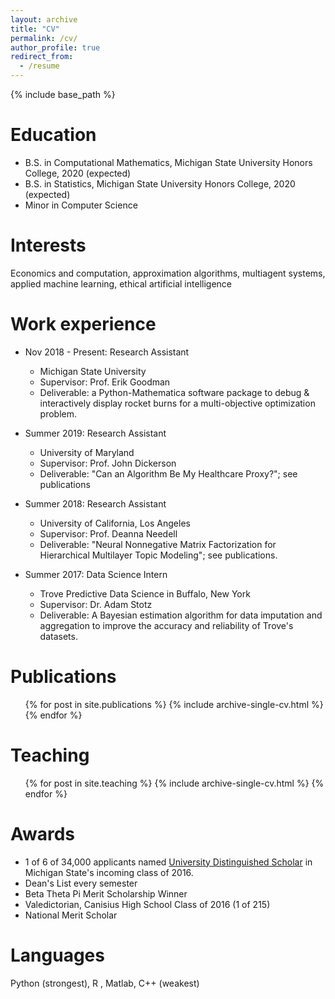 ```yaml
---
layout: archive
title: "CV"
permalink: /cv/
author_profile: true
redirect_from:
  - /resume
---
```


{% include base_path %}

Education
======
* B.S. in Computational Mathematics, Michigan State University Honors College, 2020 (expected)
* B.S. in Statistics, Michigan State University Honors College, 2020 (expected)
* Minor in Computer Science

Interests
======
Economics and computation, approximation algorithms, multiagent systems, applied machine learning, ethical artificial intelligence


Work experience
======
* Nov 2018 - Present: Research Assistant 
  * Michigan State University 
  * Supervisor: Prof. Erik Goodman 
  * Deliverable: a Python-Mathematica software package to debug &  interactively display rocket burns for a multi-objective optimization problem.  

* Summer 2019: Research Assistant
  * University of Maryland
  * Supervisor: Prof. John Dickerson
  * Deliverable: "Can an Algorithm Be My Healthcare Proxy?"; see publications


* Summer 2018: Research Assistant
  * University of California, Los Angeles
  * Supervisor: Prof. Deanna Needell
  * Deliverable: "Neural Nonnegative Matrix Factorization for Hierarchical Multilayer Topic Modeling"; see publications.
  
  
* Summer 2017: Data Science Intern 
  * Trove Predictive Data Science in Buffalo, New York 
  * Supervisor: Dr. Adam Stotz
  * Deliverable: A Bayesian estimation algorithm for data imputation and aggregation to improve the accuracy and reliability of Trove's datasets.
 
<!---
Skills
======
* Skill 1
* Skill 2
  * Sub-skill 2.1
  * Sub-skill 2.2
  * Sub-skill 2.3
* Skill 3
--->

Publications
======
  <ul>{% for post in site.publications %}
    {% include archive-single-cv.html %}
  {% endfor %}</ul>
<!--- 
Talks
======
  <ul>{% for post in site.talks %}
    {% include archive-single-talk-cv.html %}
  {% endfor %}</ul>
 --->
 
Teaching
======
  <ul>{% for post in site.teaching %}
    {% include archive-single-cv.html %}
  {% endfor %}</ul>
  
  
Awards
======
* 1 of 6 of 34,000 applicants named [University Distinguished Scholar](https://msutoday.msu.edu/news/2016/23-high-school-seniors-receive-full-scholarships/) in Michigan State's incoming class of 2016.
* Dean's List every semester
* Beta Theta Pi Merit Scholarship Winner 
* Valedictorian, Canisius High School Class of 2016 (1 of 215)
* National Merit Scholar

  
  
Languages
======
Python (strongest), R , Matlab, C++ (weakest)


<!--- 
Service and leadership
======
* Currently signed in to 43 different slack teams
--->
